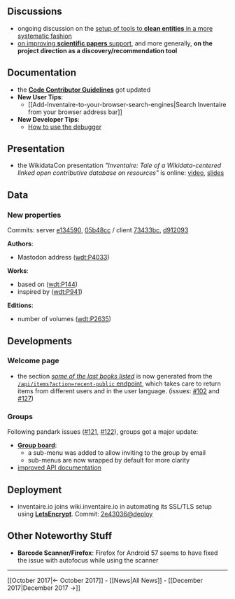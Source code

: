 <!-- LANG:EN, title="November 2017"-->

## Discussions
* ongoing discussion on the [setup of tools to **clean entities** in a more systematic fashion](https://github.com/inventaire/inventaire/issues/129)
* [on improving **scientific papers** support](https://twitter.com/andrawaag/status/936027866101420032), and more generally, **on the project direction as a discovery/recommendation tool**

## Documentation
- the [**Code Contributor Guidelines**](https://github.com/inventaire/inventaire/wiki/Code-Contributor-Guidelines) got updated
- **New User Tips**:
  - [[Add-Inventaire-to-your-browser-search-engines|Search Inventaire from your browser address bar]]
- **New Developer Tips**:
  - [How to use the debugger](https://github.com/inventaire/inventaire/wiki/Use-the-debugger#server-side)

## Presentation
- the WikidataCon presentation *"Inventaire: Tale of a Wikidata-centered linked open contributive database on resources"* is online: [video](https://www.youtube.com/watch?v=nlxWy8ombEM&t=5m50s), [slides](https://hackmd.io/p/SJGdXy-RZ)

## Data
### New properties
Commits: server [e134590](http://github.com/inventaire/inventaire/commit/e134590), [05b48cc](http://github.com/inventaire/inventaire/commit/05b48cc) / client [73433bc](http://github.com/inventaire/inventaire-client/commit/73433bc), [d912093](http://github.com/inventaire/inventaire-client/commit/d912093)

**Authors**:
- Mastodon address ([wdt:P4033](https://www.wikidata.org/wiki/Property:P4033))

**Works**:
- based on ([wdt:P144](https://www.wikidata.org/wiki/Property:P144))
- inspired by ([wdt:P941](https://www.wikidata.org/wiki/Property:P941))

**Editions**:
- number of volumes ([wdt:P2635](https://www.wikidata.org/wiki/Property:P2635))

## Developments
### Welcome page
- the section [*some of the last books listed*](http://inventaire.io/welcome) is now generated from the [`/api/items?action=recent-public` endpoint](https://github.com/inventaire/inventaire/blob/bbc70f2/server/controllers/items/recent_public.coffee), which takes care to return items from different users and in the user language. (issues: [#102](https://github.com/inventaire/inventaire/issues/102) and [#127](https://github.com/inventaire/inventaire/issues/127))

### Groups
Following pandark issues ([#121](https://github.com/inventaire/inventaire/issues/121), [#122](https://github.com/inventaire/inventaire/issues/122)), groups got a major update:
- [**Group board**](https://inventaire.io/network/groups/settings):
  - a sub-menu was added to allow inviting to the group by email
  - sub-menus are now wrapped by default for more clarity
- [improved API documentation](https://api.inventaire.io/#/Groups)

## Deployment
 * inventaire.io joins wiki.inventaire.io in automating its SSL/TLS setup using [**LetsEncrypt**](https://letsencrypt.org). Commit: [2e43036@deploy](https://github.com/inventaire/inventaire-deploy/commit/2e43036)

## Other Noteworthy Stuff
*  **Barcode Scanner/Firefox**: Firefox for Android 57 seems to have fixed the issue with autofocus while using the scanner

<hr>

[[October 2017|← October 2017]] - [[News|All News]] - [[December 2017|December 2017 →]]